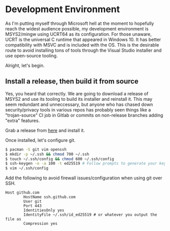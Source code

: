 # Development Environment

As I'm putting myself through Microsoft hell at the moment to hopefully reach
the widest audience possible, my development environment is MSYS2/mingw using 
UCRT64 as its configuration. For those unaware, UCRT is the universal C runtime
that appeared in Windows 10. It has better compatibility with MSVC and is
included with the OS. This is the desirable route to avoid installing tons
of tools through the Visual Studio installer and use open-source tooling.

Alright, let's begin.

## Install a release, then build it from source

Yes, you heard that correctly. We are going to download a release of MSYS2
and use its tooling to build its installer and reinstall it. This may seem
redundant and unneccessary, but anyone who has chased down security/privacy
tools in various repos has probably seen things like a "trojan-source" CI
job in Gitlab or commits on non-release branches adding "extra" features.

Grab a release from [here](https://github.com/msys2/msys2-installer/releases)
and install it.

Once installed, let's configure git.

```bash
$ pacman -S git vim openssh
$ mkdir -p ~/.ssh && chmod 700 ~/.ssh
$ touch ~/.ssh/config && chmod 600 ~/.ssh/config
$ ssh-keygen -o -a 100 -t ed25519 # Follow prompts to generate your key and set a password
$ vim ~/.ssh/config
```

Add the following to avoid firewall issues/configuration when using git 
over SSH.

```
Host github.com
        HostName ssh.github.com
        User git
        Port 443
        IdentitiesOnly yes
        IdentityFile ~/.ssh/id_ed25519 # or whatever you output the file as
        Compression yes
```


